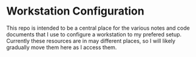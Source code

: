 # Workstation Configuration

This repo is intended to be a central place for the various notes and code documents that I use to configure a workstation to my prefered setup. Currently these resources are in may different places, so I will likely gradually move them here as I access them.
